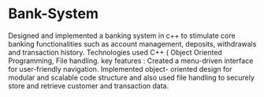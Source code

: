 # Bank-System
Designed and implemented a banking system in c++ to stimulate core banking functionalities such as account management, deposits, withdrawals and transaction history.
Technologies used C++ ( Object Oriented Programming, File handling.
key features : Created a menu-driven interface for user-friendly navigation. Implemented object- oriented design for modular and scalable code structure and also used file handling to securely store and retrieve customer and transaction data.
